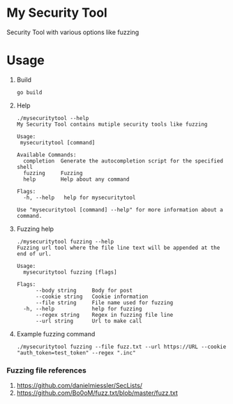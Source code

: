 # My Security Tool
Security Tool with various options like fuzzing

# Usage 
1. Build
   ```
   go build
   ```
2. Help
   ```
   ./mysecuritytool --help 
   My Security Tool contains mutiple security tools like fuzzing

   Usage:
    mysecuritytool [command]

   Available Commands:
     completion  Generate the autocompletion script for the specified shell
     fuzzing     Fuzzing
     help        Help about any command

   Flags:
     -h, --help   help for mysecuritytool

   Use "mysecuritytool [command] --help" for more information about a command.
   ```
3. Fuzzing help
   ```
   ./mysecuritytool fuzzing --help 
   Fuzzing url tool where the file line text will be appended at the end of url.

   Usage:
     mysecuritytool fuzzing [flags]

   Flags:
         --body string     Body for post
         --cookie string   Cookie information
         --file string     File name used for fuzzing
     -h, --help            help for fuzzing
         --regex string    Regex in fuzzing file line
         --url string      Url to make call
   ```
4. Example fuzzing command
   ```
   ./mysecuritytool fuzzing --file fuzz.txt --url https://URL --cookie "auth_token=test_token" --regex ".inc"
   ```

### Fuzzing file references 
1. https://github.com/danielmiessler/SecLists/
2. https://github.com/Bo0oM/fuzz.txt/blob/master/fuzz.txt